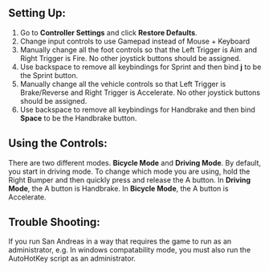## Setting Up:
1. Go to **Controller Settings** and click **Restore Defaults**.
2. Change input controls to use Gamepad instead of Mouse + Keyboard
3. Manually change all the foot controls so that the Left Trigger is Aim and Right Trigger is Fire. No other
		joystick buttons should be assigned.
4. Use backspace to remove all keybindings for Sprint and then bind **j** to be the Sprint button.
5. Manually change all the vehicle controls so that Left Trigger is Brake/Reverse and Right Trigger is Accelerate.
		No other joystick buttons should be assigned.
6. Use backspace to remove all keybindings for Handbrake and then bind **Space** to be the Handbrake button.

## Using the Controls:
There are two different modes. **Bicycle Mode** and **Driving Mode**. By default, you start in driving mode.
	To change which mode you are using, hold the Right Bumper and then quickly press and release the A button. In **Driving
	Mode**, the A button is Handbrake. In **Bicycle Mode**, the A button is Accelerate.
	
## Trouble Shooting:
If you run San Andreas in a way that requires the game to run as an administrator, e.g. In windows compatability mode,
	you must also run the AutoHotKey script as an administrator.